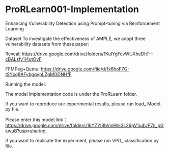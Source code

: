 # ProRLearn001-Implementation
Enhancing Vulnerability Detection using Prompt-tuning via Reinforcement Learning

Dataset
To investigate the effectiveness of AMPLE, we adopt three vulnerability datasets from these paper:

Reveal: https://drive.google.com/drive/folders/1KuIYgFcvWUXheDhT--cBALsfy1I4utOyF

FFMPeg+Qemu: https://drive.google.com/file/d/1x6hoF7G-tSYxg8AFybggypLZgMGDNHfF



Running the model:

The model implementation code is under the ProRLearn folder. 

If you want to reproduce our experimental results, please run load_ Model. py file.

Please enter this model link：https://drive.google.com/drive/folders/1kYZYI8bVvHhk3L26pV1u4UP7n_pGkwuB?usp=sharing.

If you want to replicate the experiment, please run VPG_ classification.py file.
